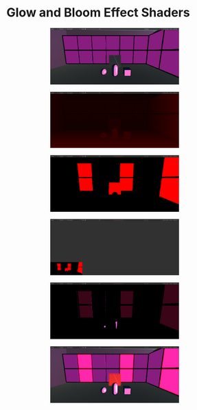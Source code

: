 # Glow and Bloom Effect Shaders
<p align="center">
  <img src="Glow&Bloom IMGs/GB_000.png" width="300">
</p>
<p align="center">
  <img src="Glow&Bloom IMGs/GB_001.png" width="300">
</p>
<p align="center">
  <img src="Glow&Bloom IMGs/GB_002.png" width="300">
</p>
<p align="center">
  <img src="Glow&Bloom IMGs/GB_003.png" width="300">
</p>
<p align="center">
  <img src="Glow&Bloom IMGs/GB_004.png" width="300">
</p>
<p align="center">
  <img src="Glow&Bloom IMGs/GB_005.png" width="300">
</p>